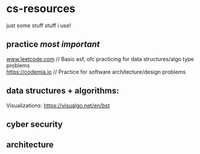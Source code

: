 # cs-resources
just some stuff stuff i use!

## practice *most important*
www.leetcode.com // Basic asf, ofc practicing for data structures/algo type problems\
https://codemia.io // Practice for software architecture/design problems

## data structures + algorithms:
Visualizations: https://visualgo.net/en/bst

## cyber security 

## architecture
